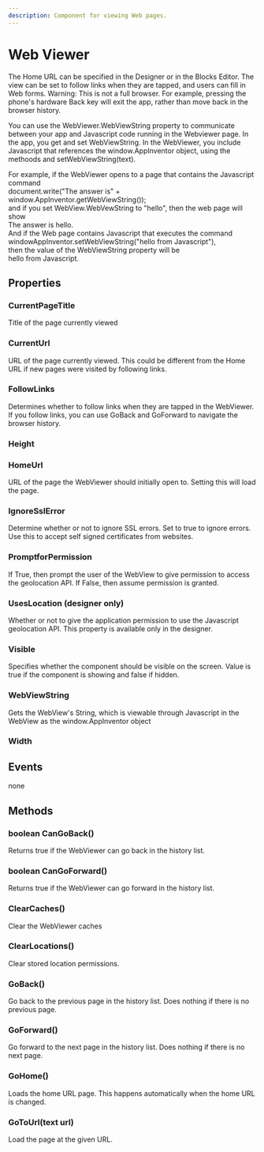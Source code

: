 ```yaml
---
description: Component for viewing Web pages.
---
```


# Web Viewer

The Home URL can be specified in the Designer or in the Blocks Editor. The view can be set to follow links when they are tapped, and users can fill in Web forms. Warning: This is not a full browser. For example, pressing the phone's hardware Back key will exit the app, rather than move back in the browser history.

You can use the WebViewer.WebViewString property to communicate between your app and Javascript code running in the Webviewer page. In the app, you get and set WebViewString. In the WebViewer, you include Javascript that references the window.AppInventor object, using the methoods and setWebViewString\(text\).

For example, if the WebViewer opens to a page that contains the Javascript command  
document.write\("The answer is" + window.AppInventor.getWebViewString\(\)\);  
and if you set WebView.WebVewString to "hello", then the web page will show  
The answer is hello.  
And if the Web page contains Javascript that executes the command  
windowAppInventor.setWebViewString\("hello from Javascript"\),  
then the value of the WebViewString property will be  
hello from Javascript.

## Properties

### CurrentPageTitle

Title of the page currently viewed

### CurrentUrl

URL of the page currently viewed. This could be different from the Home URL if new pages were visited by following links.

### FollowLinks

Determines whether to follow links when they are tapped in the WebViewer. If you follow links, you can use GoBack and GoForward to navigate the browser history.

### Height

### HomeUrl

URL of the page the WebViewer should initially open to. Setting this will load the page.

### IgnoreSslError

Determine whether or not to ignore SSL errors. Set to true to ignore errors. Use this to accept self signed certificates from websites.

### PromptforPermission

If True, then prompt the user of the WebView to give permission to access the geolocation API. If False, then assume permission is granted.

### UsesLocation \(designer only\)

Whether or not to give the application permission to use the Javascript geolocation API. This property is available only in the designer.

### Visible

Specifies whether the component should be visible on the screen. Value is true if the component is showing and false if hidden.

### WebViewString

Gets the WebView's String, which is viewable through Javascript in the WebView as the window.AppInventor object

### Width

## Events

none

## Methods

### boolean CanGoBack\(\)

Returns true if the WebViewer can go back in the history list.

### boolean CanGoForward\(\)

Returns true if the WebViewer can go forward in the history list.

### ClearCaches\(\)

Clear the WebViewer caches

### ClearLocations\(\)

Clear stored location permissions.

### GoBack\(\)

Go back to the previous page in the history list. Does nothing if there is no previous page.

### GoForward\(\)

Go forward to the next page in the history list. Does nothing if there is no next page.

### GoHome\(\)

Loads the home URL page. This happens automatically when the home URL is changed.

### GoToUrl\(text url\)

Load the page at the given URL.

